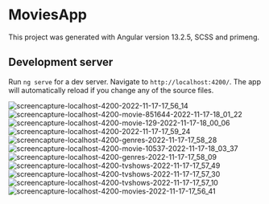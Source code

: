 # MoviesApp

This project was generated with Angular version 13.2.5, SCSS and primeng.

## Development server

Run `ng serve` for a dev server. Navigate to `http://localhost:4200/`. The app will automatically reload if you change any of the source files.

![screencapture-localhost-4200-2022-11-17-17_56_14](https://user-images.githubusercontent.com/64332249/202481435-81feb2d9-36c4-49d3-a543-46f30fd2cad9.png)
![screencapture-localhost-4200-movie-851644-2022-11-17-18_01_22](https://user-images.githubusercontent.com/64332249/202481471-8580e146-793f-4b4c-92b9-3e8c833962df.png)
![screencapture-localhost-4200-movie-129-2022-11-17-18_00_06](https://user-images.githubusercontent.com/64332249/202481496-905e27c6-ad57-4006-8f96-88e71f083402.png)
![screencapture-localhost-4200-2022-11-17-17_59_24](https://user-images.githubusercontent.com/64332249/202481508-ce16637a-f209-4755-9dbc-80e549e311f2.png)
![screencapture-localhost-4200-genres-2022-11-17-17_58_28](https://user-images.githubusercontent.com/64332249/202481520-12aea278-32b8-4175-971f-ef2a2eaaae73.png)
![screencapture-localhost-4200-movie-10537-2022-11-17-18_03_37](https://user-images.githubusercontent.com/64332249/202481814-d9421f79-6cef-45ab-95c6-e70ef9dd5271.png)
![screencapture-localhost-4200-genres-2022-11-17-17_58_09](https://user-images.githubusercontent.com/64332249/202481524-1f223f54-2aab-4e9e-bfda-4f70820d6eaa.png)
![screencapture-localhost-4200-tvshows-2022-11-17-17_57_49](https://user-images.githubusercontent.com/64332249/202481526-06f51fdf-8b77-438d-a368-42121726ceed.png)
![screencapture-localhost-4200-tvshows-2022-11-17-17_57_30](https://user-images.githubusercontent.com/64332249/202481545-d35055f5-97dd-4957-9c9c-05e087bb8fa3.png)
![screencapture-localhost-4200-tvshows-2022-11-17-17_57_10](https://user-images.githubusercontent.com/64332249/202481580-695d8fb9-1ed5-407c-b518-17d13155d8c1.png)
![screencapture-localhost-4200-movies-2022-11-17-17_56_41](https://user-images.githubusercontent.com/64332249/202481630-04ca08fb-2908-4f12-b593-4d62680a484d.png)

